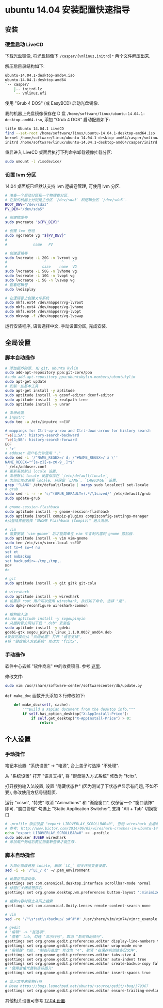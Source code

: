 ubuntu 14.04 安装配置快速指导
===

## 安装

### 硬盘启动 LiveCD

下载光盘镜像, 将光盘镜像下 `/casper/{vmlinuz,initrd}*` 两个文件解压出来.

解压后目录结构如下:

```sh
ubuntu-14.04.1-desktop-amd64.iso
ubuntu-14.04.1-desktop-amd64
`-- casper/
    |-- initrd.lz
    `-- vmlinuz.efi
```

使用 "Grub 4 DOS" (或 EasyBCD) 启动光盘镜像.

我的机器上光盘镜像保存在 D 盘 `/home/software/linux/ubuntu-14.04.1-desktop-amd64.iso`,
添加 "Grub 4 DOS" 启动配置如下:

```sh
title Ubuntu 14.04.1 LiveCD
find --set-root /home/software/linux/ubuntu-14.04.1-desktop-amd64.iso
kernel /home/software/linux/ubuntu-14.04.1-desktop-amd64/casper/vmlinuz.efi boot=casper iso-scan/filename=/home/software/linux/ubuntu-14.04.1-desktop-amd64.iso
initrd /home/software/linux/ubuntu-14.04.1-desktop-amd64/casper/initrd.lz
```

重启进入 LiveCD 桌面后执行下列命令卸载镜像挂载分区:

```sh
sudo umount -l /isodevice/
```

### 设置 lvm 分区

14.04 桌面版已经默认支持 lvm 逻辑卷管理,
可使用 lvm 分区.

```sh
# 准备一个启动分区和一个物理卷分区.
# 在我的机器上分别是主分区 `/dev/sda3` 和逻辑分区 `/dev/sda5`.
BOOT_DEV="/dev/sda3"
PV_DEV="/dev/sda5"

# 创建物理卷
sudo pvcreate "${PV_DEV}"

# 创建 lvm 卷组
sudo vgcreate vg "${PV_DEV}"
#             ^     ^
#            name   PV

# 创建逻辑卷
sudo lvcreate -L 20G -n lvroot vg
#                 ^       ^    ^
#                size    name  VG
sudo lvcreate -L 50G -n lvhome vg
sudo lvcreate -L 10G -n lvopt vg
sudo lvcreate -L 5G -n lvswap vg
# 查看逻辑卷
sudo lvdisplay

# 在逻辑卷上创建文件系统
sudo mkfs.ext4 /dev/mapper/vg-lvroot
sudo mkfs.ext4 /dev/mapper/vg-lvhome
sudo mkfs.ext4 /dev/mapper/vg-lvopt
sudo mkswap -f /dev/mapper/vg-lvswap
```

运行安装程序, 语言选择中文, 手动设置分区, 完成安装.

## 全局设置

### 脚本自动操作

```sh
# 添加额外的源, 如 git, ubuntu kylin
sudo add-apt-repository ppa:git-core/ppa
#sudo add-apt-repository ppa:ubuntukylin-members/ubuntukylin
sudo apt-get update
# 安装一些基本工具
sudo apt-get install -y aptitude
sudo aptitude install -y gconf-editor dconf-editor
sudo aptitude install -y realpath tree
sudo aptitude install -y unrar

# 系统设置
# inputrc
sudo tee -a /etc/inputrc <<EOF

# mappings for Ctrl-up-arrow and Ctrl-down-arrow for history search
"\e[1;5A": history-search-backward
"\e[1;5B": history-search-forward
EOF
: '>'
# adduser 用户名允许使用 "."
sudo sed -i '/^NAME_REGEX=/ d; /^#NAME_REGEX=/ a \''
NAME_REGEX="^[a-z][-a-z0-9_.]*$"
' /etc/adduser.conf
# 更新系统默认 locale 设置.
# 系统默认 locale 设置保存在 `/etc/default/locale`,
# 为简化修改进程 locale, 只保留 `LANG`, `LANGUAGE` 设置.
grep '^LANG' /etc/default/locale | xargs sudo localectl set-locale
# grub
sudo sed -i -r -e 's/^(GRUB_DEFAULT=).*/\1saved/' /etc/default/grub
sudo update-grub

# gnome-session-flashback
sudo aptitude install -y gnome-session-flashback
sudo aptitude install compiz-plugins compizconfig-settings-manager
#从登陆界面选择 "GNOME Flashback (Compiz)" 进入系统.

# vim
# 需要安装 `vim-gnome` 后才能简单在 vim 中复制内容到 gnome 剪贴板.
sudo aptitude install -y vim vim-gnome
sudo tee /etc/vim/vimrc.local <<EOF
set ts=4 sw=4 nu
set et
set nobackup
set backupdir=~/tmp,/tmp,.
EOF
#>

# git
sudo aptitude install -y git gitk git-cola

# wireshark
sudo aptitude install -y wireshark
# 设置非 root 用户可以使用 wireshark, 执行如下命令, 选择 "是".
sudo dpkg-reconfigure wireshark-common

# 搜狗输入法
#sudo aptitude install -y sogoupinyin
# 从搜狗官方网站下载 ".deb" 安装包
sudo aptitude install -y gdebi
gdebi-gtk sogou_pinyin_linux_1.1.0.0037_amd64.deb
#安装完成后从 "系统设置" 打开 "语言支持", 
#将 "键盘输入方式系统" 修改为 "fcitx".
```

### 手动操作

软件中心去掉 "软件商店" 中的收费项目.
参考 [这里](http://askubuntu.com/questions/47997/how-to-remove-the-for-purchase-section-from-the-software-center/404153#404153).

修改文件:

```sh
sudo vim /usr/share/software-center/softwarecenter/db/update.py
```

`def make_doc` 函数开头添加 3 行修改如下:

```py
    def make_doc(self, cache):
        """Build a Xapian document from the desktop info."""
        if self.has_option_desktop("X-AppInstall-Price"):
            if self.get_desktop("X-AppInstall-Price") > 0:
                return
```

## 个人设置

### 手动操作

笔记本设置: "系统设置" -> "电源", 合上盖子时选择 "不处理".

从 "系统设置" 打开 "语言支持", 
将 "键盘输入方式系统" 修改为 "fcitx".

打开搜狗输入法设置, 设置 "隐藏状态栏" (因为测试了下状态栏显示有问题, 不如不要), 
修改使用方括号键翻页.

运行 "ccsm", "特效" 取消 "Animations" 和 "渐隐窗口", 仅保留一个 "窗口装饰" 即可.
"窗口管理" 勾选上 "Static Application Switcher", 支持 "Alt + Tab" 切换窗口.

```sh
# .profile 添加设置 "export LIBOVERLAY_SCROLLBAR=0", 否则 wireshark 会崩溃.
# 参考: http://www.bictor.com/2014/06/05/wireshark-crashes-in-ubuntu-14-04/
echo "export LIBOVERLAY_SCROLLBAR=0" >> .profile
sudo adduser $USER wireshark
# 添加用户到组后要注销重新登录才能生效.
```

### 脚本自动操作

```sh
# 为简化修改进程 locale, 删除 `LC_` 相关环境变量设置.
sed -i -e '/^LC_/ d' ~/.pam_environment

# 设置正常滚动条.
gsettings set com.canonical.desktop.interface scrollbar-mode normal
# 标题栏关闭按钮靠右.
gsettings set org.gnome.desktop.wm.preferences button-layout ':minimize,maximize,close'

# 搜索内容时禁止从网上搜索
gsettings set com.canonical.Unity.Lenses remote-content-search none

# vim
sed -re '/^\s*set\s+backup/ s#^#"#' /usr/share/vim/vim74/vimrc_example.vim > ~/.vimrc

# gedit
# "编辑" -> "首选项".
# "查看" tab, 勾选 "显示行号", 取消 "启用自动换行".
gsettings set org.gnome.gedit.preferences.editor display-line-numbers true
gsettings set org.gnome.gedit.preferences.editor wrap-mode none
# "编辑器" tab, "制表符宽度" 修改为 "4", 取消 "在保存前创建备份文件".
gsettings set org.gnome.gedit.preferences.editor tabs-size 4
gsettings set org.gnome.gedit.preferences.editor auto-indent true
gsettings set org.gnome.gedit.preferences.editor create-backup-copy false
# "使用空格代替制表符插入"
gsettings set org.gnome.gedit.preferences.editor insert-spaces true

# 显示文件末尾换行符
# @see https://bugs.launchpad.net/ubuntu/+source/gedit/+bug/379367
gsettings set org.gnome.gedit.preferences.editor ensure-trailing-newline false
```

其他相关设置可参考 [12.04 设置](ubuntu-1204-quick).
